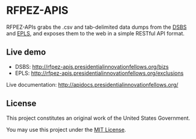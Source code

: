 # RFPEZ-APIS

RFPEZ-APIs grabs the .csv and tab-delimited data dumps from the [DSBS](http://dsbs.sba.gov) and [EPLS](http://www.epls.gov), and exposes them to the web in a simple RESTful API format.

## Live demo

- DSBS: http://rfpez-apis.presidentialinnovationfellows.org/bizs
- EPLS: http://rfpez-apis.presidentialinnovationfellows.org/exclusions

Live documentation: http://apidocs.presidentialinnovationfellows.org/

## License
This project constitutes an original work of the United States Government.

You may use this project under the [MIT License](http://opensource.org/licenses/mit-license.php).
